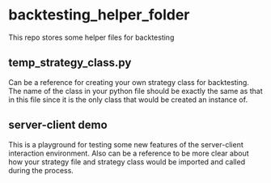 # backtesting_helper_folder
This repo stores some helper files for backtesting

## temp_strategy_class.py
Can be a reference for creating your own strategy class for backtesting. The name of the class in your python file should be exactly the same as that in this file since it is the only class that would be created an instance of.

## server-client demo
This is a playground for testing some new features of the server-client interaction environment. Also can be a reference to be more clear 
about how your strategy file and strategy class would be imported and called during the process.
